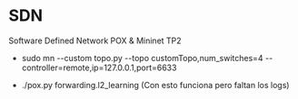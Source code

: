 # SDN
Software Defined Network POX &amp; Mininet TP2

- sudo mn --custom topo.py --topo customTopo,num_switches=4 --controller=remote,ip=127.0.0.1,port=6633

- ./pox.py forwarding.l2_learning (Con esto funciona pero faltan los logs)
